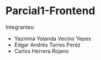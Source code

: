 # Parcial1-Frontend


Integrantes:

* Yazmina Yolanda Vecino Yepes
* Edgar Andrés Torres Peréz
* Carlos Herrera Rojano
